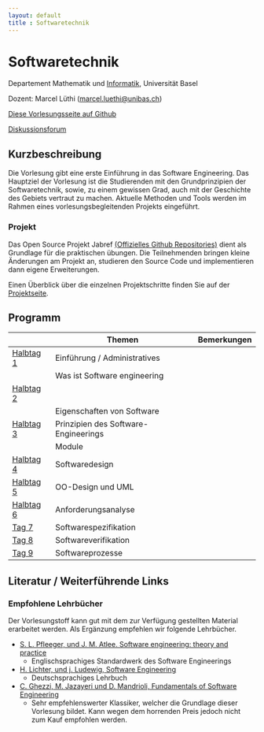 ```yaml
---
layout: default
title : Softwaretechnik
---
```


# Softwaretechnik

Departement Mathematik und [Informatik](http://informatik.unibas.ch/), Universität Basel

Dozent: Marcel Lüthi (<marcel.luethi@unibas.ch>)

[Diese Vorlesungsseite auf Github](https://github.com/unibas-marcelluethi/software-engineering-gyminf)

[Diskussionsforum](https://github.com/unibas-marcelluethi/software-engineering-gyminf/discussions)


## Kurzbeschreibung

Die Vorlesung gibt eine erste Einführung in das Software Engineering.
Das Hauptziel der Vorlesung ist die Studierenden mit den Grundprinzipien der Softwaretechnik, sowie, zu einem gewissen Grad, auch mit der Geschichte des Gebiets vertraut zu machen. Aktuelle Methoden und Tools werden im Rahmen eines vorlesungsbegleitenden Projekts eingeführt.

### Projekt

Das Open Source Projekt Jabref [(Offizielles Github Repositories)](https://github.com/jabref/jabref) dient als Grundlage für die praktischen
übungen. Die Teilnehmenden bringen kleine Änderungen am Projekt an, studieren den Source Code und implementieren dann eigene Erweiterungen.

Einen Überblick über die einzelnen Projektschritte finden Sie auf der [Projektseite](project/project-summary.html).

## Programm

|  | Themen | Bemerkungen |
|------| ----- | --------- |
|[Halbtag 1](./day1) | Einführung / Administratives  | |
|    | Was ist Software engineering  | |
|[Halbtag 2](./day2) |  | |
|    | Eigenschaften von Software ||
|[Halbtag 3](./day3) | Prinzipien des Software-Engineerings   | |
|    | Module |  |
|[Halbtag 4](./comingsoon) | Softwaredesign | |
|[Halbtag 5](./comingsoon) | OO-Design und UML| |
|[Halbtag 6](./comingsoon)   | Anforderungsanalyse   | |
|[Tag 7](./comingsoon) | Softwarespezifikation  |  |
|[Tag 8](./comingsoon) | Softwareverifikation |  |
|[Tag 9](./comingsoon) | Softwareprozesse  | |


## Literatur / Weiterführende Links

### Empfohlene Lehrbücher

Der Vorlesungstoff kann gut mit dem zur Verfügung gestellten Material erarbeitet werden.
Als Ergänzung empfehlen wir folgende Lehrbücher.


* [S. L. Pfleeger, und J. M. Atlee. Software engineering: theory and practice](https://www.pearson.com/us/higher-education/program/Pfleeger-Pfleeger-Software-Engineering-4-4th-Edition/PGM58925.html)
    * Englischsprachiges Standardwerk des Software Engineerings
* [H. Lichter, und j. Ludewig, Software Engineering](https://www.orellfuessli.ch/shop/home/artikeldetails/A1030132020)
    * Deutschsprachiges Lehrbuch
* [C. Ghezzi, M. Jazayeri und D. Mandrioli, Fundamentals of Software Engineering](https://www.pearson.com/us/higher-education/program/Ghezzi-Fundamentals-of-Software-Engineering-2nd-Edition/PGM13112.html)
    * Sehr empfehlenswerter Klassiker, welcher die Grundlage dieser Vorlesung bildet. Kann wegen dem horrenden Preis jedoch nicht zum Kauf empfohlen werden.


